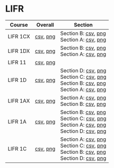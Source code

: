 # LIFR

| Course | Overall | Section |
| ------ | ------- | ------- |
| LIFR 1CX | [csv](https://github.com/UCSD-Historical-Enrollment-Data/2024Spring/blob/main/overall/LIFR%201CX.csv), [png](https://raw.githubusercontent.com/UCSD-Historical-Enrollment-Data/2024Spring/main/plot_overall/LIFR%201CX.png) | Section B: [csv](https://github.com/UCSD-Historical-Enrollment-Data/2024Spring/blob/main/section/LIFR%201CX_B.csv), [png](https://raw.githubusercontent.com/UCSD-Historical-Enrollment-Data/2024Spring/main/plot_section/LIFR%201CX_B.png)<br>Section A: [csv](https://github.com/UCSD-Historical-Enrollment-Data/2024Spring/blob/main/section/LIFR%201CX_A.csv), [png](https://raw.githubusercontent.com/UCSD-Historical-Enrollment-Data/2024Spring/main/plot_section/LIFR%201CX_A.png) |
| LIFR 1DX | [csv](https://github.com/UCSD-Historical-Enrollment-Data/2024Spring/blob/main/overall/LIFR%201DX.csv), [png](https://raw.githubusercontent.com/UCSD-Historical-Enrollment-Data/2024Spring/main/plot_overall/LIFR%201DX.png) | Section B: [csv](https://github.com/UCSD-Historical-Enrollment-Data/2024Spring/blob/main/section/LIFR%201DX_B.csv), [png](https://raw.githubusercontent.com/UCSD-Historical-Enrollment-Data/2024Spring/main/plot_section/LIFR%201DX_B.png)<br>Section A: [csv](https://github.com/UCSD-Historical-Enrollment-Data/2024Spring/blob/main/section/LIFR%201DX_A.csv), [png](https://raw.githubusercontent.com/UCSD-Historical-Enrollment-Data/2024Spring/main/plot_section/LIFR%201DX_A.png) |
| LIFR 11 | [csv](https://github.com/UCSD-Historical-Enrollment-Data/2024Spring/blob/main/overall/LIFR%2011.csv), [png](https://raw.githubusercontent.com/UCSD-Historical-Enrollment-Data/2024Spring/main/plot_overall/LIFR%2011.png) |  |
| LIFR 1D | [csv](https://github.com/UCSD-Historical-Enrollment-Data/2024Spring/blob/main/overall/LIFR%201D.csv), [png](https://raw.githubusercontent.com/UCSD-Historical-Enrollment-Data/2024Spring/main/plot_overall/LIFR%201D.png) | Section D: [csv](https://github.com/UCSD-Historical-Enrollment-Data/2024Spring/blob/main/section/LIFR%201D_D.csv), [png](https://raw.githubusercontent.com/UCSD-Historical-Enrollment-Data/2024Spring/main/plot_section/LIFR%201D_D.png)<br>Section C: [csv](https://github.com/UCSD-Historical-Enrollment-Data/2024Spring/blob/main/section/LIFR%201D_C.csv), [png](https://raw.githubusercontent.com/UCSD-Historical-Enrollment-Data/2024Spring/main/plot_section/LIFR%201D_C.png)<br>Section B: [csv](https://github.com/UCSD-Historical-Enrollment-Data/2024Spring/blob/main/section/LIFR%201D_B.csv), [png](https://raw.githubusercontent.com/UCSD-Historical-Enrollment-Data/2024Spring/main/plot_section/LIFR%201D_B.png)<br>Section A: [csv](https://github.com/UCSD-Historical-Enrollment-Data/2024Spring/blob/main/section/LIFR%201D_A.csv), [png](https://raw.githubusercontent.com/UCSD-Historical-Enrollment-Data/2024Spring/main/plot_section/LIFR%201D_A.png) |
| LIFR 1AX | [csv](https://github.com/UCSD-Historical-Enrollment-Data/2024Spring/blob/main/overall/LIFR%201AX.csv), [png](https://raw.githubusercontent.com/UCSD-Historical-Enrollment-Data/2024Spring/main/plot_overall/LIFR%201AX.png) | Section A: [csv](https://github.com/UCSD-Historical-Enrollment-Data/2024Spring/blob/main/section/LIFR%201AX_A.csv), [png](https://raw.githubusercontent.com/UCSD-Historical-Enrollment-Data/2024Spring/main/plot_section/LIFR%201AX_A.png)<br>Section B: [csv](https://github.com/UCSD-Historical-Enrollment-Data/2024Spring/blob/main/section/LIFR%201AX_B.csv), [png](https://raw.githubusercontent.com/UCSD-Historical-Enrollment-Data/2024Spring/main/plot_section/LIFR%201AX_B.png) |
| LIFR 1A | [csv](https://github.com/UCSD-Historical-Enrollment-Data/2024Spring/blob/main/overall/LIFR%201A.csv), [png](https://raw.githubusercontent.com/UCSD-Historical-Enrollment-Data/2024Spring/main/plot_overall/LIFR%201A.png) | Section B: [csv](https://github.com/UCSD-Historical-Enrollment-Data/2024Spring/blob/main/section/LIFR%201A_B.csv), [png](https://raw.githubusercontent.com/UCSD-Historical-Enrollment-Data/2024Spring/main/plot_section/LIFR%201A_B.png)<br>Section C: [csv](https://github.com/UCSD-Historical-Enrollment-Data/2024Spring/blob/main/section/LIFR%201A_C.csv), [png](https://raw.githubusercontent.com/UCSD-Historical-Enrollment-Data/2024Spring/main/plot_section/LIFR%201A_C.png)<br>Section A: [csv](https://github.com/UCSD-Historical-Enrollment-Data/2024Spring/blob/main/section/LIFR%201A_A.csv), [png](https://raw.githubusercontent.com/UCSD-Historical-Enrollment-Data/2024Spring/main/plot_section/LIFR%201A_A.png)<br>Section D: [csv](https://github.com/UCSD-Historical-Enrollment-Data/2024Spring/blob/main/section/LIFR%201A_D.csv), [png](https://raw.githubusercontent.com/UCSD-Historical-Enrollment-Data/2024Spring/main/plot_section/LIFR%201A_D.png) |
| LIFR 1C | [csv](https://github.com/UCSD-Historical-Enrollment-Data/2024Spring/blob/main/overall/LIFR%201C.csv), [png](https://raw.githubusercontent.com/UCSD-Historical-Enrollment-Data/2024Spring/main/plot_overall/LIFR%201C.png) | Section A: [csv](https://github.com/UCSD-Historical-Enrollment-Data/2024Spring/blob/main/section/LIFR%201C_A.csv), [png](https://raw.githubusercontent.com/UCSD-Historical-Enrollment-Data/2024Spring/main/plot_section/LIFR%201C_A.png)<br>Section C: [csv](https://github.com/UCSD-Historical-Enrollment-Data/2024Spring/blob/main/section/LIFR%201C_C.csv), [png](https://raw.githubusercontent.com/UCSD-Historical-Enrollment-Data/2024Spring/main/plot_section/LIFR%201C_C.png)<br>Section B: [csv](https://github.com/UCSD-Historical-Enrollment-Data/2024Spring/blob/main/section/LIFR%201C_B.csv), [png](https://raw.githubusercontent.com/UCSD-Historical-Enrollment-Data/2024Spring/main/plot_section/LIFR%201C_B.png)<br>Section D: [csv](https://github.com/UCSD-Historical-Enrollment-Data/2024Spring/blob/main/section/LIFR%201C_D.csv), [png](https://raw.githubusercontent.com/UCSD-Historical-Enrollment-Data/2024Spring/main/plot_section/LIFR%201C_D.png) |
